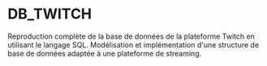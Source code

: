 # DB_TWITCH  
Reproduction complète de la base de données de la plateforme Twitch en utilisant le langage SQL. Modélisation et implémentation d'une structure de base de données adaptée à une plateforme de streaming.
